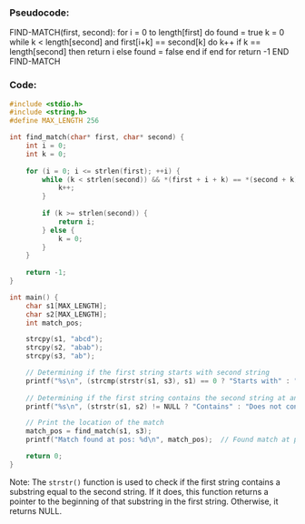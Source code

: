 ### Pseudocode:

FIND-MATCH(first, second):
    for i = 0 to length[first] do
        found = true
        k = 0
        while k < length[second] and first[i+k] == second[k] do
            k++
        if k == length[second] then
            return i
        else
            found = false
        end if
    end for
    return -1
END FIND-MATCH


### Code:
```c
#include <stdio.h>
#include <string.h>
#define MAX_LENGTH 256

int find_match(char* first, char* second) {
    int i = 0;
    int k = 0;
    
    for (i = 0; i <= strlen(first); ++i) {
        while (k < strlen(second)) && *(first + i + k) == *(second + k) {
            k++;
        }
        
        if (k >= strlen(second)) {
            return i;
        } else {
            k = 0;
        }
    }
    
    return -1;
}

int main() {
    char s1[MAX_LENGTH];
    char s2[MAX_LENGTH];
    int match_pos;

    strcpy(s1, "abcd");
    strcpy(s2, "abab");
    strcpy(s3, "ab");

    // Determining if the first string starts with second string
    printf("%s\n", (strcmp(strstr(s1, s3), s1) == 0 ? "Starts with" : "Does not start with"));
    
    // Determining if the first string contains the second string at any location
    printf("%s\n", (strstr(s1, s2) != NULL ? "Contains" : "Does not contain"));

    // Print the location of the match 
    match_pos = find_match(s1, s3);
    printf("Match found at pos: %d\n", match_pos);  // Found match at pos: 0

    return 0;
}
```

Note: The `strstr()` function is used to check if the first string contains a substring equal to the second string. If it does, this function returns a pointer to the beginning of that substring in the first string. Otherwise, it returns NULL.
